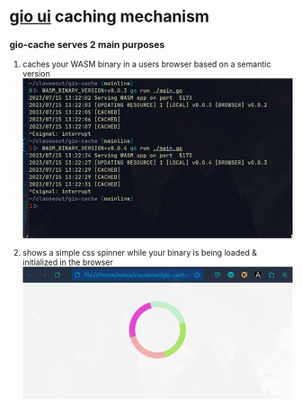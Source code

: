 # [gio ui](https://gioui.org/) caching mechanism

### gio-cache serves 2 main purposes

1. caches your WASM binary in a users browser based on a semantic version
![gio cache running example](./.rsrc/gio-cache.png)

2. shows a simple css spinner while your binary is being loaded & initialized in the browser
![simple css spinner](./.rsrc/simple_css_spinner.gif)

